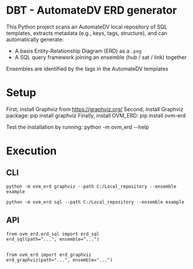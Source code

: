 # DBT - AutomateDV ERD generator

This Python project scans an AutomateDV local repository of SQL templates, extracts metadata (e.g., keys, tags, structure), and can automatically generate:

- A basis Entity-Relationship Diagram (ERD) as a `.png`
- A SQL query framework joining an ensemble (hub / sat / link) together

Ensembles are identified by the tags in the AutomateDV templates

# Setup
First, install Graphviz from https://graphviz.org/
Second, install Graphviz package: pip install graphviz
Finally, install OVM_ERD: pip install ovm-erd

Test the installation by running: python -m ovm_erd --help

# Execution
## CLI
    python -m ovm_erd graphviz --path C:/Local_repository --ensemble example

    python -m ovm_erd sql --path C:/Local_repository --ensemble example

## API
    from ovm_erd.erd_sql import erd_sql
    erd_sql(path="...", ensemble="...")
    
    
    from ovm_erd import erd_graphviz
    erd_graphviz(path="...", ensemble="...")



